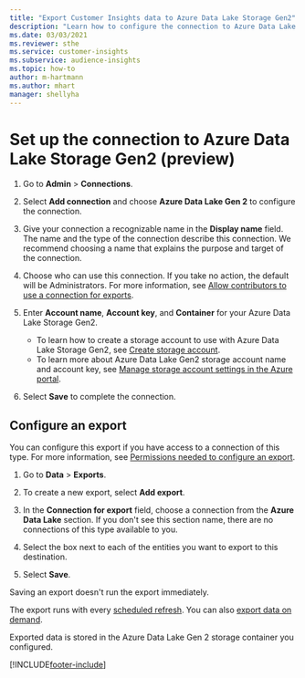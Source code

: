```yaml
---
title: "Export Customer Insights data to Azure Data Lake Storage Gen2"
description: "Learn how to configure the connection to Azure Data Lake Storage Gen2."
ms.date: 03/03/2021
ms.reviewer: sthe
ms.service: customer-insights
ms.subservice: audience-insights
ms.topic: how-to
author: m-hartmann
ms.author: mhart
manager: shellyha
---
```


# Set up the connection to Azure Data Lake Storage Gen2 (preview)

1. Go to **Admin** > **Connections**.

1. Select **Add connection** and choose **Azure Data Lake Gen 2** to configure the connection.

1. Give your connection a recognizable name in the **Display name** field. The name and the type of the connection describe this connection. We recommend choosing a name that explains the purpose and target of the connection.

1. Choose who can use this connection. If you take no action, the default will be Administrators. For more information, see [Allow contributors to use a connection for exports](connection.md#allow-contributors-to-use-a-connection-for-exports).

1. Enter **Account name**, **Account key**, and **Container** for your Azure Data Lake Storage Gen2.
    - To learn how to create a storage account to use with Azure Data Lake Storage Gen2, see [Create storage account](https://docs.microsoft.com/azure/storage/blobs/create-data-lake-storage-account). 
    - To learn more about Azure Data Lake Gen2 storage account name and account key, see [Manage storage account settings in the Azure portal](https://docs.microsoft.com/azure/storage/common/storage-account-manage).

1. Select **Save** to complete the connection. 

## Configure an export

You can configure this export if you have access to a connection of this type. For more information, see [Permissions needed to configure an export](export-destinations.md#set-up-a-new-export).

1. Go to **Data** > **Exports**.

1. To create a new export, select **Add export**.

1. In the **Connection for export** field, choose a connection from the **Azure Data Lake** section. If you don't see this section name, there are no connections of this type available to you.

1. Select the box next to each of the entities you want to export to this destination.

1. Select **Save**.

Saving an export doesn't run the export immediately.

The export runs with every [scheduled refresh](system.md#schedule-tab). 
You can also [export data on demand](export-destinations.md#run-export-on-demand). 

Exported data is stored in the Azure Data Lake Gen 2 storage container you configured. 

[!INCLUDE[footer-include](../includes/footer-banner.md)]
